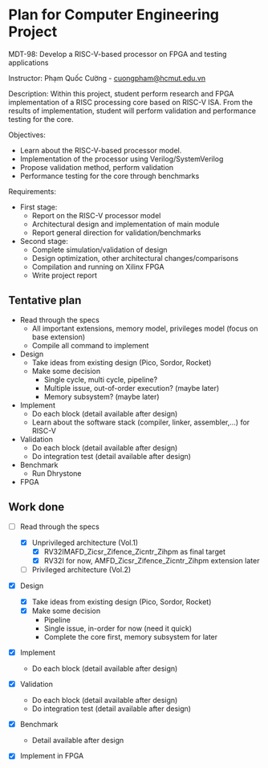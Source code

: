 # Plan for Computer Engineering Project

MDT-98: Develop a RISC-V-based processor on FPGA and testing applications

Instructor: Phạm Quốc Cường - cuongpham@hcmut.edu.vn 

Description: Within this project, student perform research and FPGA implementation of a RISC
processing core based on RISC-V ISA. From the results of implementation, student will perform
validation and performance testing for the core.

Objectives:
- Learn about the RISC-V-based processor model.
- Implementation of the processor using Verilog/SystemVerilog
- Propose validation method, perform validation
- Performance testing for the core through benchmarks

Requirements:
- First stage:
    - Report on the RISC-V processor model
    - Architectural design and implementation of main module
    - Report general direction for validation/benchmarks
- Second stage:
    - Complete simulation/validation of design
    - Design optimization, other architectural changes/comparisons
    - Compilation and running on Xilinx FPGA
    - Write project report

## Tentative plan

- Read through the specs
    - All important extensions, memory model, privileges model (focus on base extension)
    - Compile all command to implement
- Design 
    - Take ideas from existing design (Pico, Sordor, Rocket)
    - Make some decision
        - Single cycle, multi cycle, pipeline?
        - Multiple issue, out-of-order execution? (maybe later)
        - Memory subsystem? (maybe later)
- Implement 
    - Do each block (detail available after design)
    - Learn about the software stack (compiler, linker, assembler,...) for RISC-V
- Validation
    - Do each block (detail available after design)
    - Do integration test (detail available after design)
- Benchmark
    - Run Dhrystone
- FPGA

## Work done

- [ ] Read through the specs
    - [x] Unprivileged architecture (Vol.1)
        - [x] RV32IMAFD_Zicsr_Zifence_Zicntr_Zihpm as final target
        - [x] RV32I for now, AMFD_Zicsr_Zifence_Zicntr_Zihpm extension later
    - [ ] Privileged architecture (Vol.2)
- [x] Design 
    - [x] Take ideas from existing design (Pico, Sordor, Rocket)
    - [x] Make some decision
        - Pipeline 
        - Single issue, in-order for now (need it quick)
        - Complete the core first, memory subsystem for later
- [x] Implement 
    - Do each block (detail available after design)
- [x] Validation
    - Do each block (detail available after design)
    - Do integration test (detail available after design)
- [x] Benchmark
    - Detail available after design
- [x] Implement in FPGA


